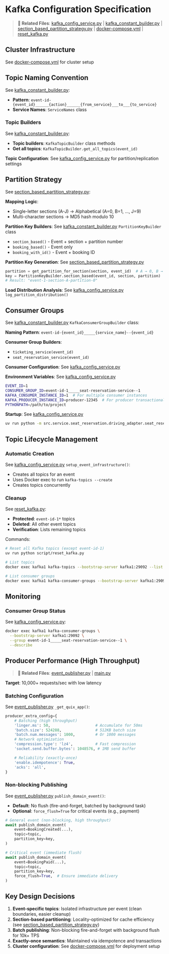 # Kafka Configuration Specification

> **📁 Related Files**: [kafka_config_service.py](../src/platform/message_queue/kafka_config_service.py) | [kafka_constant_builder.py](../src/platform/message_queue/kafka_constant_builder.py) | [section_based_partition_strategy.py](../src/platform/message_queue/section_based_partition_strategy.py) | [docker-compose.yml](../docker-compose.yml) | [reset_kafka.py](../script/reset_kafka.py)

## Cluster Infrastructure

See [docker-compose.yml](../docker-compose.yml) for cluster setup

## Topic Naming Convention

See [kafka_constant_builder.py](../src/platform/message_queue/kafka_constant_builder.py):

- **Pattern**: `event-id-{event_id}______{action}______{from_service}___to___{to_service}`
- **Service Names**: `ServiceNames` class

### Topic Builders

See [kafka_constant_builder.py](../src/platform/message_queue/kafka_constant_builder.py):

- **Topic builders**: `KafkaTopicBuilder` class methods
- **Get all topics**: `KafkaTopicBuilder.get_all_topics(event_id)`

**Topic Configuration**: See [kafka_config_service.py](../src/platform/message_queue/kafka_config_service.py) for partition/replication settings

## Partition Strategy

See [section_based_partition_strategy.py](../src/platform/message_queue/section_based_partition_strategy.py):

**Mapping Logic**:

- Single-letter sections (A-J) → Alphabetical (A=0, B=1, ..., J=9)
- Multi-character sections → MD5 hash modulo 10

**Partition Key Builders**: See [kafka_constant_builder.py](../src/platform/message_queue/kafka_constant_builder.py) `PartitionKeyBuilder` class

- `section_based()` - Event + section + partition number
- `booking_based()` - Event only
- `booking_with_id()` - Event + booking ID

**Partition Key Generation**: See [section_based_partition_strategy.py](../src/platform/message_queue/section_based_partition_strategy.py)

```python
partition = get_partition_for_section(section, event_id)  # A → 0, B → 1
key = PartitionKeyBuilder.section_based(event_id, section, partition)
# Result: "event-1-section-A-partition-0"
```

**Load Distribution Analysis**: See [kafka_config_service.py](../src/platform/message_queue/kafka_config_service.py) `log_partition_distribution()`

## Consumer Groups

See [kafka_constant_builder.py](../src/platform/message_queue/kafka_constant_builder.py) `KafkaConsumerGroupBuilder` class:

**Naming Pattern**: `event-id-{event_id}_____{service_name}--{event_id}`

**Consumer Group Builders**:

- `ticketing_service(event_id)`
- `seat_reservation_service(event_id)`

**Consumer Configuration**: See [kafka_config_service.py](../src/platform/message_queue/kafka_config_service.py)

**Environment Variables**: See [kafka_config_service.py](../src/platform/message_queue/kafka_config_service.py)

```bash
EVENT_ID=1
CONSUMER_GROUP_ID=event-id-1_____seat-reservation-service--1
KAFKA_CONSUMER_INSTANCE_ID=1  # For multiple consumer instances
KAFKA_PRODUCER_INSTANCE_ID=producer-12345  # For producer transactional.id
PYTHONPATH=/path/to/project
```

**Startup**: See [kafka_config_service.py](../src/platform/message_queue/kafka_config_service.py)

```bash
uv run python -m src.service.seat_reservation.driving_adapter.seat_reservation_mq_consumer
```

## Topic Lifecycle Management

### Automatic Creation

See [kafka_config_service.py](../src/platform/message_queue/kafka_config_service.py) `setup_event_infrastructure()`:

- Creates all topics for an event
- Uses Docker exec to run `kafka-topics --create`
- Creates topics concurrently

### Cleanup

See [reset_kafka.py](../script/reset_kafka.py):

- **Protected**: `event-id-1*` topics
- **Deleted**: All other event topics
- **Verification**: Lists remaining topics

Commands:

```bash
# Reset all Kafka topics (except event-id-1)
uv run python script/reset_kafka.py

# List topics
docker exec kafka1 kafka-topics --bootstrap-server kafka1:29092 --list

# List consumer groups
docker exec kafka1 kafka-consumer-groups --bootstrap-server kafka1:29092 --list
```

## Monitoring

### Consumer Group Status

See [kafka_config_service.py](../src/platform/message_queue/kafka_config_service.py):

```bash
docker exec kafka1 kafka-consumer-groups \
  --bootstrap-server kafka1:29092 \
  --group event-id-1_____seat-reservation-service--1 \
  --describe
```

## Producer Performance (High Throughput)

> **📁 Related Files**: [event_publisher.py](../src/platform/message_queue/event_publisher.py) | [main.py](../src/service/ticketing/main.py)

**Target**: 10,000+ requests/sec with low latency

### Batching Configuration

See [event_publisher.py](../src/platform/message_queue/event_publisher.py) `_get_quix_app()`:

```python
producer_extra_config={
    # Batching (high throughput)
    'linger.ms': 50,                    # Accumulate for 50ms
    'batch.size': 524288,               # 512KB batch size
    'batch.num.messages': 1000,         # Or 1000 messages
    # Network optimization
    'compression.type': 'lz4',          # Fast compression
    'socket.send.buffer.bytes': 1048576, # 1MB send buffer

    # Reliability (exactly-once)
    'enable.idempotence': True,
    'acks': 'all',
}
```

### Non-blocking Publishing

See [event_publisher.py](../src/platform/message_queue/event_publisher.py) `publish_domain_event()`:

- **Default**: No flush (fire-and-forget, batched by background task)
- **Optional**: `force_flush=True` for critical events (e.g., payment)

```python
# General event (non-blocking, high throughput)
await publish_domain_event(
    event=BookingCreated(...),
    topic=topic,
    partition_key=key,
)

# Critical event (immediate flush)
await publish_domain_event(
    event=BookingPaid(...),
    topic=topic,
    partition_key=key,
    force_flush=True,  # Ensure immediate delivery
)
```

## Key Design Decisions

1. **Event-specific topics**: Isolated infrastructure per event (clean boundaries, easier cleanup)
2. **Section-based partitioning**: Locality-optimized for cache efficiency (see [section_based_partition_strategy.py](../src/platform/message_queue/section_based_partition_strategy.py))
3. **Batch publishing**: Non-blocking fire-and-forget with background flush for 10k+ TPS
4. **Exactly-once semantics**: Maintained via idempotence and transactions
5. **Cluster configuration**: See [docker-compose.yml](../docker-compose.yml) for deployment setup
